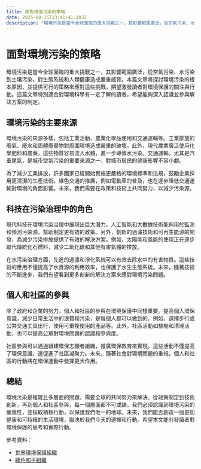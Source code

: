 ```yaml
---
title: 面對環境污染的策略
date: 2025-08-15T23:41:41.183Z
description: "環境污染是當今全球面臨的重大挑戰之一，其影響範圍廣泛，從空氣污染、水污染到土壤污染，對生態系統和人類健康造成嚴重威脅。本篇文章將探討環境污染的根本原因，並提供可行的策略來應對這些挑戰，期望激發讀者對環境保護的關注與行動。這篇文章特別適合對環境科學有一定了解的讀者，希望能夠深入認識並參與解決方案的制定。"
---
```


# 面對環境污染的策略

環境污染是當今全球面臨的重大挑戰之一，其影響範圍廣泛，從空氣污染、水污染到土壤污染，對生態系統和人類健康造成嚴重威脅。本篇文章將探討環境污染的根本原因，並提供可行的策略來應對這些挑戰，期望激發讀者對環境保護的關注與行動。這篇文章特別適合對環境科學有一定了解的讀者，希望能夠深入認識並參與解決方案的制定。

## 環境污染的主要來源

環境污染的來源多樣，包括工業活動、農業化學品使用和交通運輸等。工業排放的廢氣、廢水和固體廢棄物對周圍環境造成嚴重的破壞。此外，現代農業廣泛使用化學肥料和農藥，這些物質容易流入水體，進一步導致水污染。交通運輸，尤其是汽車尾氣，是城市空氣污染的重要來源之一，對城市居民的健康影響不容小覷。

為了減少工業排放，許多國家已經開始實施更嚴格的環境標準和法規，鼓勵企業採用更清潔的生產技術。綠色交通的推廣，例如電動車的普及，也在逐步降低交通運輸對環境的負面影響。未來，我們需要在政策和技術上共同努力，以減少污染源。

## 科技在污染治理中的角色

現代科技在環境污染治理中展現出巨大潛力。人工智能和大數據技術能夠用於監測和預測污染源，幫助制定更有效的政策。另外，創新的過濾技術和可再生能源的開發，為減少污染排放提供了有效的解決方案。例如，太陽能和風能的使用正在逐步取代傳統化石燃料，減少二氧化碳和其他有害氣體的排放。

在水污染治理方面，先進的過濾和淨化系統可以有效去除水中的有害物質。這些技術的應用不僅提高了水資源的利用效率，也保護了水生生態系統。未來，隨著技術的不斷進步，我們有望看到更多創新的解決方案來應對環境污染問題。

## 個人和社區的參與

除了政府和企業的努力，個人和社區的參與在環境保護中同樣重要。提高個人環保意識，減少日常生活中的浪費和污染，是每個人都可以做到的。例如，選擇步行或公共交通工具出行，使用可重複使用的產品等。此外，社區活動如植樹和清理活動，也可以提高公眾對環境問題的認識和參與度。

社區參與可以通過組建環保志願者組織，推廣環保教育來實現。這些活動不僅提高了環保意識，還促進了社區凝聚力。未來，隨著社會對環境問題的重視，個人和社區的行動將在環保運動中發揮更大作用。

## 總結

環境污染是複雜且多層面的問題，需要全球的共同努力來解決。從政策制定到技術創新，再到個人和社區參與，每一個層面都不可或缺。我們必須認識到環境污染的嚴重性，並採取積極行動，以保護我們唯一的地球。未來，我們能否創造一個更加健康和可持續的生活環境，取決於我們今天的選擇和行動。希望本文能引發讀者對環境保護的思考和實際行動。

參考資料：
- [世界環境保護組織](https://www.worldenvironmentalprotection.org/)
- [綠色和平組織](https://www.greenpeace.org/)
